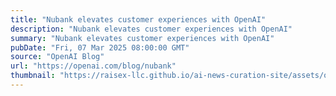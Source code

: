 ```yaml
---
title: "Nubank elevates customer experiences with OpenAI"
description: "Nubank elevates customer experiences with OpenAI"
summary: "Nubank elevates customer experiences with OpenAI"
pubDate: "Fri, 07 Mar 2025 08:00:00 GMT"
source: "OpenAI Blog"
url: "https://openai.com/blog/nubank"
thumbnail: "https://raisex-llc.github.io/ai-news-curation-site/assets/openai_logo.png"
---
```


